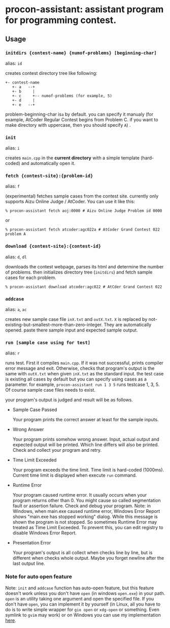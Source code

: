 # procon-assistant: assistant program for programming contest.

## Usage

### `initdirs {contest-name} {numof-problems} [beginning-char]`

alias: `id`

creates contest directory tree like following:

```
+- contest-name
   +- a   --+
   +- b     |
   +- c     +-- numof-problems (for example, 5)
   +- d     |
   +- e   --+
```

problem-beginning-char is`a` by default. you can specify it manualy (for
example, AtCoder Regular Contest begins from Problem C. if you want to make
directory with uppercase, then you should specify `A`) .

### `init`

alias: `i`

creates `main.cpp` in the **current directory** with a simple template
(hard-coded) and automatically open it.

### `fetch {contest-site}:{problem-id}`

alias: `f`

(experimental) fetches sample cases from the contest site. currently only
supports Aizu Online Judge / AtCoder. You can use it like this:

```
% procon-assistant fetch aoj:0000 # Aizu Online Judge Problem id 0000
```

or

```
% procon-assistant fetch atcoder:agc022a # AtCoder Grand Contest 022 problem A
```

### `download {contest-site}:{contest-id}`

alias: `d`, `dl`

downloads the contest webpage, parses its html and determine the number of
problems. then initializes directory tree (`initdirs`) and fetch sample cases
for each problem.

```
% procon-assistant download atcoder:agc022 # AtCder Grand Contest 022
```

### `addcase`

alias: `a`, `ac`

creates new sample case file `inX.txt` and `outX.txt`. `X` is replaced by
not-existing-but-smallest-more-than-zero-integer. They are automatically
opened. paste there sample input and expected sample output.

### `run [sample case using for test]`

alias: `r`

runs test. First it compiles `main.cpp`. If it was not successful, prints
compiler error message and exit. Otherwise, checks that program's output
is the same with `outX.txt` when given `inX.txt` as the standard input.
the test case is existing all cases by default but you can specify using
cases as a parameter. for example, `procon-assistant run 1 3 5` runs
testcase 1, 3, 5. Of course sample case files needs to exist.

your program's output is judged and result will be as follows.

- Sample Case Passed

    Your program prints the correct answer at least for the sample inputs.

- Wrong Answer

    Your program prints somehow wrong answer. Input, actual output and
    expected output will be printed. Which line differs will also be
    printed. Check and collect your program and retry.

- Time Limit Exceeded

    Your program exceeds the time limit. Time limit is hard-coded
    (1000ms). Current time limit is displayed when execute `run` command.

- Runtime Error

    Your program caused runtime error. It usually occurs when your program
    returns other than 0. You might cause so called segmentation fault or
    assertion failure. Check and debug your program.
    Note: in Windows, when main.exe caused runtime error, Windows Error
    Report shows "main.exe has stopped working" dialog. While this message
    is shown the program is not stopped. So sometimes Runtime Error may
    treated as Time Limit Exceeded. To prevent this, you can edit registry
    to disable Windows Error Report.

- Presentation Error

    Your program's output is all collect when checks line by line, but
    is different when checks whole output. Maybe you forget newline after
    the last output line.

### Note for auto open feature

Note: `init` and `addcase` function has auto-open feature, but this feature
doesn't work unless you don't have `open` (in windows `open.exe`) in your
path.  `open` is an utility taking one argument and open the specified file.
If you don't have `open`, you can implement it by yourself (in Linux, all you
have to do is to write simple wrapper for `gio open` or `xdg-open` or
something. Even symlink to `gvim` may work) or on Windows you can use my
implementation [here](https://github.com/statiolake/open-windows).
